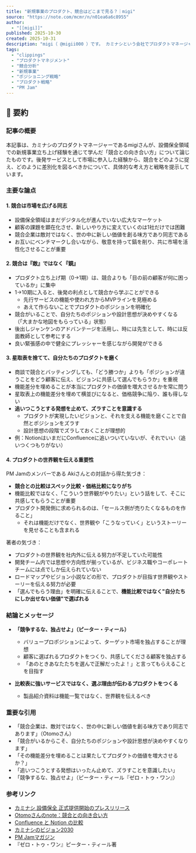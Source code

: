 ```yaml
---
title: "新規事業のプロダクト、競合はどこまで見る？｜migi"
source: "https://note.com/mcmr/n/n01ea6a6c8955"
author:
  - "[[migi]]"
published: 2025-10-30
created: 2025-10-31
description: "migi（ @migii000 ）です。 カミナシという会社でプロダクトマネージャー（PM / PdM）をしています。  今回は PM Jam のお話です。短いのでコーヒーブレイクに読んでいただけたら幸いです  新規事業をやっていると、「競合、どこまで見る？」は迷うポイントではないでしょうか。  私はこの1年半、設備保全というドメインで新規事業の立ち上げをしてきました。主に生産設備をもつ製造業において、設備をメンテナンス（＝保全）する設備保全担当の方向けにプロダクトを提供しています。  工場設備の保全業務DXを実現する「カミナシ 設備保全」正式提供開始株式会社カミナシのプレ"
tags:
  - "clippings"
  - "プロダクトマネジメント"
  - "競合分析"
  - "新規事業"
  - "ポジショニング戦略"
  - "プロダクト戦略"
  - "PM Jam"
---
```


## 📝 要約

### 記事の概要

本記事は、カミナシのプロダクトマネージャーであるmigiさんが、設備保全領域での新規事業立ち上げ経験を通じて学んだ「競合との向き合い方」について論じたものです。後発サービスとして市場に参入した経験から、競合をどのように捉え、どのように差別化を図るべきかについて、具体的な考え方と戦略を提示しています。

### 主要な論点

#### 1. 競合は市場を広げる同志

- 設備保全領域はまだデジタル化が進んでいない広大なマーケット
- 顧客の課題を顕在化させ、新しいやり方に変えていくのは1社だけでは困難
- 競合企業は敵対ではなく、世の中に新しい価値を創る味方であり同志である
- お互いにベンチマークし合いながら、敬意を持って鎬を削り、共に市場を活性化させることが重要

#### 2. 競合は『敵』ではなく『鏡』

- プロダクト立ち上げ期（0→1期）は、競合よりも「目の前の顧客が何に困っているか」に集中
- 1→10期に入ると、後発の利点として競合から学ぶことができる
  - 先行サービスの機能や使われ方からMVPラインを見極める
  - あえて作らないことでプロダクトのポジションを明確化
- 競合がいることで、自分たちのポジションや設計思想が決めやすくなる（「大まかな地図をもらっている」状態）
- 後出しジャンケンのアドバンテージを活用し、時には先生として、時には反面教師として参考にする
- 良い緊張感の中で健全にプレッシャーを感じながら開発ができる

#### 3. 星取表を捨てて、自分たちのプロダクトを磨く

- 商談で競合とバッティングしても、「どう勝つか」よりも「ポジションが違うことをどう顧客に伝え、ビジョンに共感して選んでもらうか」を重視
- 機能差分を埋めることが本当にプロダクトの価値を増大させるかを常に問う
- 星取表上の機能差分を埋めて横並びになると、価格競争に陥り、誰も得しない
- **追いつこうとする発想を止めて、ズラすことを意識する**
  - プロダクトが実現したいビジョンと、それを支える機能を磨くことで自然とポジションをズラす
  - 設計思想の段階でズラしておくことが理想的
- 例：NotionはいまだにConfluenceに追いついていないが、それでいい（追いつくつもりがない）

#### 4. プロダクトの世界観を伝える重要性

PM Jamのメンバーである Akiさんとの対話から得た気づき：

- **競合との比較はスペック比較・価格比較になりがち**
- 機能比較ではなく、「こういう世界観がやりたい」という話をして、そこに共感してもらうことが重要
- プロダクト開発側に求められるのは、「セールス側が売りたくなるものを作ること」
  - それは機能だけでなく、世界観や「こうなっていく」というストーリーを見せることも含まれる

著者の気づき：

- プロダクトの世界観を社内外に伝える努力が不足していた可能性
- 開発チーム内では思想や方向性が揃っているが、ビジネス職やコーポレートチームには点でしか伝えられていない
- ロードマップやビジョン小説などの形で、プロダクトが目指す世界観やストーリーを伝える努力が必要
- 「選んでもらう理由」を明確に伝えることで、**機能比較ではなく"自分たちにしか出せない価値"で選ばれる**

### 結論とメッセージ

- **「競争するな、独占せよ」（ピーター・ティール）**
  - バリュープロポジションによって、ターゲット市場を独占することが理想
  - 顧客に選ばれるプロダクトをつくり、共感してくださる顧客を独占する
  - 「あのときあなたたちを選んで正解だったよ！」と言ってもらえることを目指す

- **比較表に強いサービスではなく、選ぶ理由が伝わるプロダクトをつくる**
  - 製品紹介資料は機能一覧ではなく、世界観を伝えるべき

### 重要な引用

- 「競合企業は、敵対ではなく、世の中に新しい価値を創る味方であり同志であります」（Otomoさん）
- 「競合がいるからこそ、自分たちのポジションや設計思想が決めやすくなります」
- 「その機能差分を埋めることは果たしてプロダクトの価値を増大させるか？」
- 「追いつこうとする発想はいったん止めて、ズラすことを意識したい」
- 「競争するな、独占せよ」（ピーター・ティール『ゼロ・トゥ・ワン』）

### 参考リンク

- [カミナシ 設備保全 正式提供開始のプレスリリース](https://prtimes.jp/main/html/rd/p/000000151.000054269.html)
- [Otomoさんのnote：競合との向き合い方](https://note.com/dinii_k_otomo/n/n7316e0ba0c15)
- [Confluence と Notion の比較](https://www.atlassian.com/ja/software/confluence/comparison/confluence-vs-notion)
- [カミナシのビジョン2030](https://corp.kaminashi.jp/culture/vision2030)
- [PM Jamマガジン](https://note.com/ak_iii/m/m17448e92add3)
- 『ゼロ・トゥ・ワン』ピーター・ティール著
